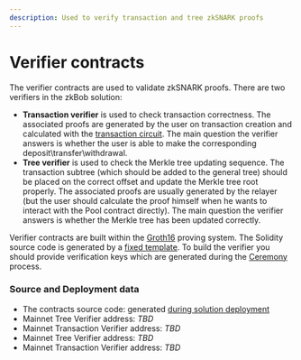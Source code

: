 ```yaml
---
description: Used to verify transaction and tree zkSNARK proofs
---
```


# Verifier contracts

The verifier contracts are used to validate zkSNARK proofs. There are two verifiers in the zkBob solution:

* **Transaction verifier** is used to check transaction correctness. The associated proofs are generated by the user on transaction creation and calculated with the [transaction circuit](../zksnarks-and-circuits/transaction-verifier-circuit.md). The main question the verifier answers is whether the user is able to make the corresponding deposit\transfer\withdrawal.
* **Tree verifier** is used to check the Merkle tree updating sequence. The transaction subtree (which should be added to the general tree) should be placed on the correct offset and update the Merkle tree root properly. The associated proofs are usually generated by the relayer (but the user should calculate the proof himself when he wants to interact with the Pool contract directly). The main question the verifier answers is whether the Merkle tree has been updated correctly.

Verifier contracts are built within the [Groth16](http://www.zeroknowledgeblog.com/index.php/groth16) proving system. The Solidity source code is generated by a [fixed template](https://github.com/zeropoolnetwork/libzeropool/blob/master/res/verifier\_groth16.sol.tpl). To build the verifier you should provide verification keys which are generated during the [Ceremony](../../deploying-zkbob/zkbob-solution-deployment/trusted-setup-ceremony.md) process.

### Source and Deployment data

* The contracts source code: generated [during solution deployment](../../deploying-zkbob/zkbob-solution-deployment/creating-the-verifier-contracts.md)
* Mainnet Tree Verifier address: _TBD_
* Mainnet Transaction Verifier address: _TBD_
* Mainnet Tree Verifier address: _TBD_
* Mainnet Transaction Verifier address: _TBD_
